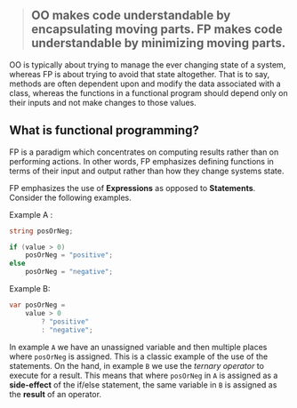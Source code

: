> ## OO makes code understandable by encapsulating moving parts. FP makes code understandable by minimizing moving parts.

OO is typically about trying to manage the ever changing state of a system, whereas FP is about trying to avoid that state altogether. That is to say, methods are often dependent upon and modify the data associated with a class, whereas the functions in a functional program should depend only on their inputs and not make changes to those values.

## What is functional programming?
FP is a paradigm which concentrates on computing results rather than on performing actions. In other words, FP emphasizes defining functions in terms of their input and output rather than how they change systems state.

FP emphasizes the use of **Expressions** as opposed to **Statements**. Consider the following examples.

Example A :

```cs
string posOrNeg;

if (value > 0)
    posOrNeg = "positive";
else
    posOrNeg = "negative";
```

Example B:

```cs
var posOrNeg =
    value > 0
        ? "positive"
        : "negative";
```

In example `A` we have an unassigned variable and then multiple places where `posOrNeg` is assigned. This is a classic example of the use of the statements. On the hand, in example `B` we use the *ternary operator* to execute for a result. This means that where `posOrNeg` in `A` is assigned as a **side-effect** of the if/else statement, the same variable in `B` is assigned as the **result** of an operator. 

